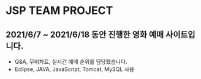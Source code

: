 # JSP TEAM PROJECT
## 2021/6/7 ~ 2021/6/18 동안 진행한 영화 예매 사이트입니다. <br>
- Q&A, 무비차트, 실시간 예매 순위를 담당했습니다. <br>
- Eclipse, JAVA, JavaScript, Tomcat, MySQL 사용  <Br>
